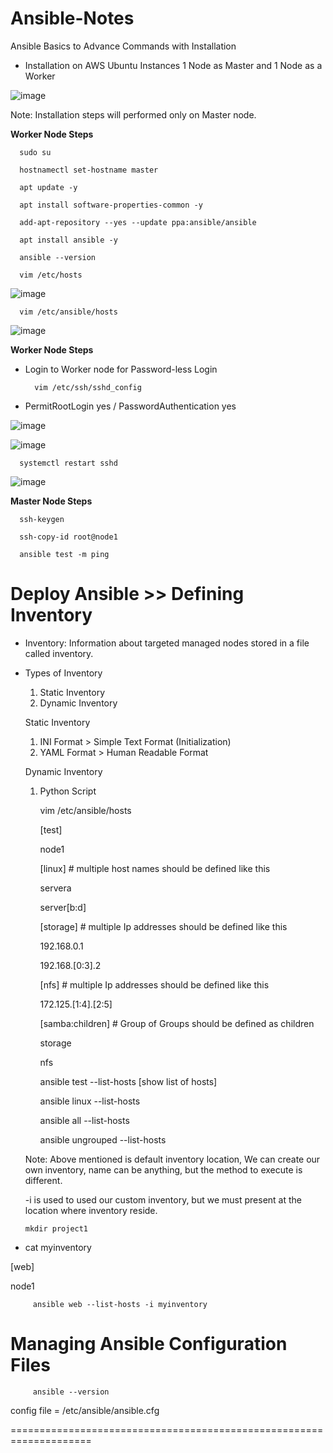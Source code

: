 # Ansible-Notes
Ansible Basics to Advance Commands with Installation

* Installation on AWS Ubuntu Instances
   1 Node as Master and 1 Node as a Worker 

![image](https://github.com/sunnyvalechha/Ansible-Notes/assets/59471885/10877c25-76e8-4470-b5de-ab22ec4bfb44)

Note: Installation steps will performed only on Master node.

**Worker Node Steps**

      sudo su

      hostnamectl set-hostname master
      
      apt update -y

      apt install software-properties-common -y

      add-apt-repository --yes --update ppa:ansible/ansible

      apt install ansible -y

      ansible --version

      vim /etc/hosts  

![image](https://github.com/sunnyvalechha/Ansible-Notes/assets/59471885/d5c9d497-db37-42f9-83a4-7c81370da64b)

      vim /etc/ansible/hosts

![image](https://github.com/sunnyvalechha/Ansible-Notes/assets/59471885/66bd3d59-2643-4412-8a31-eda09b8d81bf)

**Worker Node Steps**

* Login to Worker node for Password-less Login

        vim /etc/ssh/sshd_config

* PermitRootLogin yes / PasswordAuthentication yes

![image](https://github.com/sunnyvalechha/Ansible-Notes/assets/59471885/031cc3ac-1606-4f04-a286-10c065c143c9)

![image](https://github.com/sunnyvalechha/Ansible-Notes/assets/59471885/da90c5ef-f94f-47a2-b41c-566e17039d0d)

      systemctl restart sshd

![image](https://github.com/sunnyvalechha/Ansible-Notes/assets/59471885/a33f0754-c014-47e3-be48-5e2d2f23155e)

**Master Node Steps**

      ssh-keygen

      ssh-copy-id root@node1

      ansible test -m ping

  # Deploy Ansible >> Defining Inventory

* Inventory: Information about targeted managed nodes stored in a file called inventory.

* Types of Inventory
  1. Static Inventory
  2. Dynamic Inventory
 
  Static Inventory
  1. INI Format > Simple Text Format (Initialization)
  2. YAML Format > Human Readable Format
 
  Dynamic Inventory
  1. Python Script

      vim /etc/ansible/hosts

      [test]

      node1

      [linux]    # multiple host names should be defined like this

      servera

      server[b:d]

      [storage]   # multiple Ip addresses should be defined like this

      192.168.0.1

      192.168.[0:3].2

      [nfs]      # multiple Ip addresses should be defined like this

      172.125.[1:4].[2:5]

      [samba:children] # Group of Groups should be defined as children

      storage

      nfs

      ansible test --list-hosts   [show list of hosts]

      ansible linux --list-hosts

      ansible all --list-hosts

      ansible ungrouped --list-hosts

  Note: Above mentioned is default inventory location, We can create our own inventory, name can be anything, but the method to execute is different.

  -i is used to used our custom inventory, but we must present at the location where inventory reside.

      mkdir project1

* cat myinventory 

[web]

node1

         ansible web --list-hosts -i myinventory

# Managing Ansible Configuration Files

         ansible --version

  config file = /etc/ansible/ansible.cfg

  ====================================================================

  
